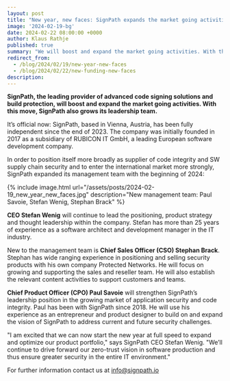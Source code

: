 ```yaml
---
layout: post
title: "New year, new faces: SignPath expands the market going activities"
image: '2024-02-19-bg'
date: 2024-02-22 08:00:00 +0000
author: Klaus Rathje
published: true
summary: "We will boost and expand the market going activities. With this move, we also grow our leadership team."
redirect_from: 
  - /blog/2024/02/19/new-year-new-faces
  - /blog/2024/02/22/new-funding-new-faces
description:
---
```


**SignPath, the leading provider of advanced code signing solutions and build protection, will boost and expand the market going activities. With this move, SignPath also grows its leadership team.**

It’s official now: SignPath, based in Vienna, Austria, has been fully independent since the end of 2023. The company was initially founded in 2017 as a subsidiary of RUBICON IT GmbH, a leading European software development company.

In order to position itself more broadly as supplier of code integrity and SW supply chain security and to enter the international market more strongly, SignPath expanded its management team with the beginning of 2024:

{% include image.html url="/assets/posts/2024-02-19_new_year_new_faces.jpg" description="New management team: Paul Savoie, Stefan Wenig, Stephan Brack" %}

**CEO Stefan Wenig** will continue to lead the positioning, product strategy and thought leadership within the company. Stefan has more than 25 years of experience as a software architect and development manager in the IT industry.

New to the management team is **Chief Sales Officer (CSO) Stephan Brack**. Stephan has wide ranging experience in positioning and selling security products with his own company Protected Networks. He will focus on growing and supporting the sales and reseller team. He will also establish the relevant content activities to support customers and teams.

**Chief Product Officer (CPO) Paul Savoie** will strengthen SignPath’s leadership position in the growing market of application security and code integrity. Paul has been with SignPath since 2018. He will use his experience as an entrepreneur and product designer to build on and expand the vision of SignPath to address current and future security challenges.

"I am excited that we can now start the new year at full speed to expand and optimize our product portfolio," says SignPath CEO Stefan Wenig. "We’ll continue to drive forward our zero-trust vision in software production and thus ensure greater security in the entire IT environment."


For further information contact us at [info@signpath.io](mailto:info@signpath.io)